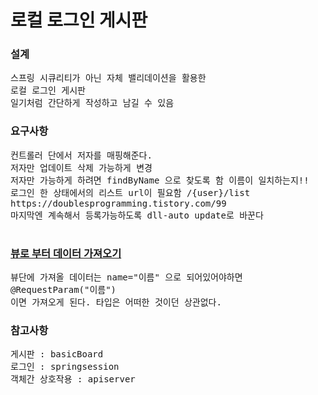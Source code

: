 <h1>로컬 로그인 게시판</h1>

<h3>설계</h3>
<pre>
스프링 시큐리티가 아닌 자체 밸리데이션을 활용한
로컬 로그인 게시판
일기처럼 간단하게 작성하고 남길 수 있음
</pre>

<h3>요구사항</h3>
<pre>
컨트롤러 단에서 저자를 매핑해준다.
저자만 업데이트 삭제 가능하게 변경
저자만 가능하게 하려면 findByName 으로 찾도록 함 이름이 일치하는지!!
로그인 한 상태에서의 리스트 url이 필요함 /{user}/list
https://doublesprogramming.tistory.com/99
마지막엔 계속해서 등록가능하도록 dll-auto update로 바꾼다

</pre>

<h3><u>뷰로 부터 데이터 가져오기</u></h3>
<pre>
뷰단에 가져올 데이터는 name="이름" 으로 되어있어야하면
@RequestParam("이름")
이면 가져오게 된다. 타입은 어떠한 것이던 상관없다.
</pre>

<h3>참고사항</h3>
<pre>
게시판 : basicBoard
로그인 : springsession
객체간 상호작용 : apiserver
</pre>
